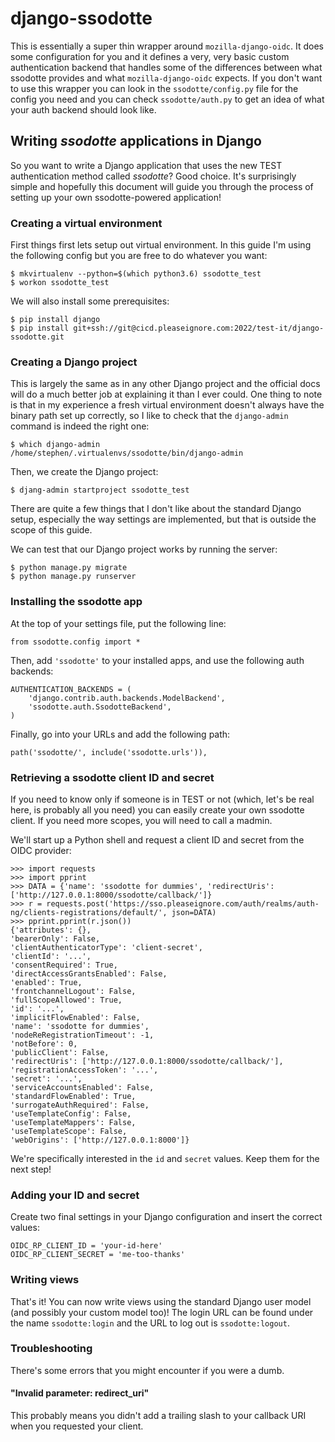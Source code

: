 # django-ssodotte

This is essentially a super thin wrapper around `mozilla-django-oidc`. It does
some configuration for you and it defines a very, very basic custom
authentication backend that handles some of the differences between what
ssodotte provides and what `mozilla-django-oidc` expects. If you don't want to
use this wrapper you can look in the `ssodotte/config.py` file for the config
you need and you can check `ssodotte/auth.py` to get an idea of what your auth
backend should look like.

## Writing _ssodotte_ applications in Django

So you want to write a Django application that uses the new TEST authentication
method called _ssodotte_? Good choice. It's surprisingly simple and hopefully
this document will guide you through the process of setting up your own
ssodotte-powered application!

### Creating a virtual environment

First things first lets setup out virtual environment. In this guide I'm using
the following config but you are free to do whatever you want:

    $ mkvirtualenv --python=$(which python3.6) ssodotte_test
    $ workon ssodotte_test

We will also install some prerequisites:

    $ pip install django
    $ pip install git+ssh://git@cicd.pleaseignore.com:2022/test-it/django-ssodotte.git

### Creating a Django project

This is largely the same as in any other Django project and the official docs
will do a much better job at explaining it than I ever could. One thing to note
is that in my experience a fresh virtual environment doesn't always have the
binary path set up correctly, so I like to check that the `django-admin`
command is indeed the right one:

    $ which django-admin
    /home/stephen/.virtualenvs/ssodotte/bin/django-admin

Then, we create the Django project:

    $ djang-admin startproject ssodotte_test

There are quite a few things that I don't like about the standard Django setup,
especially the way settings are implemented, but that is outside the scope of
this guide.

We can test that our Django project works by running the server:

    $ python manage.py migrate
    $ python manage.py runserver

### Installing the ssodotte app

At the top of your settings file, put the following line:

    from ssodotte.config import *

Then, add `'ssodotte'` to your installed apps, and use the following auth
backends:

    AUTHENTICATION_BACKENDS = (
        'django.contrib.auth.backends.ModelBackend',
        'ssodotte.auth.SsodotteBackend',
    )

Finally, go into your URLs and add the following path:

    path('ssodotte/', include('ssodotte.urls')),

### Retrieving a ssodotte client ID and secret

If you need to know only if someone is in TEST or not (which, let's be real
here, is probably all you need) you can easily create your own ssodotte client.
If you need more scopes, you will need to call a madmin.

We'll start up a Python shell and request a client ID and secret from the
OIDC provider:

    >>> import requests
    >>> import pprint
    >>> DATA = {'name': 'ssodotte for dummies', 'redirectUris': ['http://127.0.0.1:8000/ssodotte/callback/']}
    >>> r = requests.post('https://sso.pleaseignore.com/auth/realms/auth-ng/clients-registrations/default/', json=DATA)
    >>> pprint.pprint(r.json())
    {'attributes': {},
    'bearerOnly': False,
    'clientAuthenticatorType': 'client-secret',
    'clientId': '...',
    'consentRequired': True,
    'directAccessGrantsEnabled': False,
    'enabled': True,
    'frontchannelLogout': False,
    'fullScopeAllowed': True,
    'id': '...',
    'implicitFlowEnabled': False,
    'name': 'ssodotte for dummies',
    'nodeReRegistrationTimeout': -1,
    'notBefore': 0,
    'publicClient': False,
    'redirectUris': ['http://127.0.0.1:8000/ssodotte/callback/'],
    'registrationAccessToken': '...',
    'secret': '...',
    'serviceAccountsEnabled': False,
    'standardFlowEnabled': True,
    'surrogateAuthRequired': False,
    'useTemplateConfig': False,
    'useTemplateMappers': False,
    'useTemplateScope': False,
    'webOrigins': ['http://127.0.0.1:8000']}

We're specifically interested in the `id` and `secret` values. Keep them for
the next step!

### Adding your ID and secret

Create two final settings in your Django configuration and insert the correct
values:

    OIDC_RP_CLIENT_ID = 'your-id-here'
    OIDC_RP_CLIENT_SECRET = 'me-too-thanks'

### Writing views

That's it! You can now write views using the standard Django user model (and
possibly your custom model too)! The login URL can be found under the name
`ssodotte:login` and the URL to log out is `ssodotte:logout`.

### Troubleshooting

There's some errors that you might encounter if you were a dumb.

#### "Invalid parameter: redirect_uri"

This probably means you didn't add a trailing slash to your callback URI when
you requested your client.
